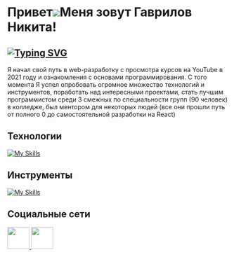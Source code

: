 

Привет![](https://user-images.githubusercontent.com/18350557/176309783-0785949b-9127-417c-8b55-ab5a4333674e.gif)Меня зовут Гаврилов Никита!
==========================================================================================================================================

[![Typing SVG](https://readme-typing-svg.herokuapp.com?font=Fira+Code&pause=1000&random=false&width=435&lines=Frontend+%D1%80%D0%B0%D0%B7%D1%80%D0%B0%D0%B1%D0%BE%D1%82%D1%87%D0%B8%D0%BA)](https://git.io/typing-svg)
--------------------
Я начал свой путь в web-разработку с просмотра курсов на YouTube в 2021 году и ознакомления с основами программирования. 
С того момента Я успел опробовать огромное множество технологий и инструментов, поработать над интересными проектами, 
стать лучшим программистом среди 3 смежных по специальности групп (90 человек) в колледже, был ментором для некоторых людей (все они прошли путь от полного 0 до самостоятельной разработки на React)

## Технологии
[![My Skills](https://skillicons.dev/icons?i=html,css,scss,gulp,js,ts,react,redux,nextjs,nodejs,express,prisma,php,mysql,postgresql,git)](https://skillicons.dev)
## Инструменты
[![My Skills](https://skillicons.dev/icons?i=photoshop,figma,postman,supabase,vscode,webstorm)](https://skillicons.dev)
## Социальные сети
<a href="https://t.me/nikitgavrilov">
  <img src="https://camo.githubusercontent.com/6badd5effe52bef2c64557fa8883104fd1fd80065c2feda39fd2b9ac4a858bae/68747470733a2f2f63646e2d69636f6e732d706e672e666c617469636f6e2e636f6d2f3531322f323131312f323131313634362e706e67" width="50px"/>
</a>
<a href="https://vk.com/nikitgav">
  <img src="https://camo.githubusercontent.com/00c90af3e47852007e89e41dc29ab2f432d03cfb239ab27caefa80d6367d2756/68747470733a2f2f63646e2d69636f6e732d706e672e666c617469636f6e2e636f6d2f3531322f3134352f3134353831332e706e67" width="50px"/>
</a>
